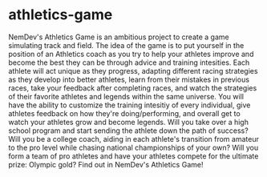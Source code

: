 # athletics-game
NemDev's Athletics Game is an ambitious project to create a game simulating track and field. The idea of the game is to put yourself in the position of an Athletics coach as you try to help your athletes improve and become the best they can be through advice and training intesities. Each athlete will act unique as they progress, adapting different racing strategies as they develop into better athletes, learn from their mistakes in previous races, take your feedback after completing races, and watch the strategies of their favorite athletes and legends within the same universe. You will have the ability to customize the training intesitiy of every individual, give athletes feedback on how they're doing/performing, and overall get to watch your athletes grow and become legends. Will you take over a high school program and start sending the athlete down the path of success? Will you be a college coach, aiding in each athlete's transition from amateur to the pro level while chasing national championships of your own? Will you form a team of pro athletes and have your athletes compete for the ultimate prize: Olympic gold? Find out in NemDev's Athletics Game!
